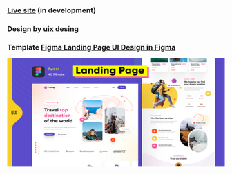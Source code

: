 ### [Live site](https://travel-landing-page-liart.vercel.app/) (in development)

### Design by [uix desing](https://www.figma.com/@uixdesign)
### Template [Figma Landing Page UI Design in Figma](https://www.figma.com/community/file/1243486162245593034/Landing-Page-UI-Design-in-Figma)

![plot](./public/Landing-Page-UI-Design_Figma.png)
